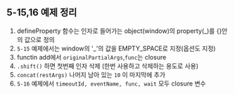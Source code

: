## 5-15,16 예제 정리

1. defineProperty 함수는 인자로 들어가는 object(window)의 property(_)를 {}안의 값으로 정의
2. `5-15` 예제에서는 window의 '_'의 값을 EMPTY_SPACE로 지정(옵션도 지정) 
3. functin add에서 `originalPartialArgs`,`func`는 closure
4. `.shift()` 하면 첫번째 인자 삭제 (한번 사용하고 삭제하는 용도로 사용)
5. `concat(restArgs)` 나머지 남아 있는 `10` 이 마지막에 추가
6. `5-16` 예제에서 `timeoutId, eventName, func, wait` 모두 closure 변수


